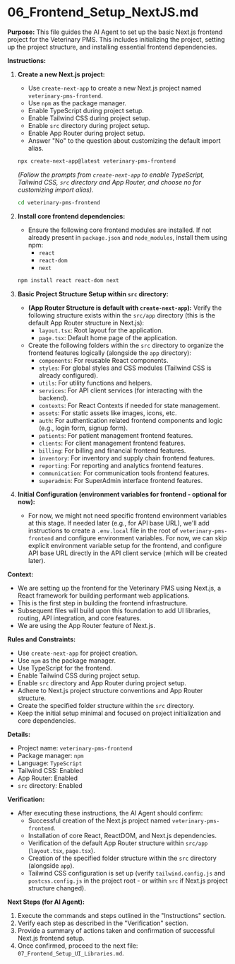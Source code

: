 # 06_Frontend_Setup_NextJS.md

**Purpose:**
This file guides the AI Agent to set up the basic Next.js frontend project for the Veterinary PMS. This includes initializing the project, setting up the project structure, and installing essential frontend dependencies.

**Instructions:**

1.  **Create a new Next.js project:**
    *   Use `create-next-app` to create a new Next.js project named `veterinary-pms-frontend`.
    *   Use `npm` as the package manager.
    *   Enable TypeScript during project setup.
    *   Enable Tailwind CSS during project setup.
    *   Enable `src` directory during project setup.
    *   Enable App Router during project setup.
    *   Answer "No" to the question about customizing the default import alias.

    ```bash
    npx create-next-app@latest veterinary-pms-frontend
    ```

    *(Follow the prompts from `create-next-app` to enable TypeScript, Tailwind CSS, `src` directory and App Router, and choose no for customizing import alias).*

    ```bash
    cd veterinary-pms-frontend
    ```

2.  **Install core frontend dependencies:**
    *   Ensure the following core frontend modules are installed. If not already present in `package.json` and `node_modules`, install them using npm:
        *   `react`
        *   `react-dom`
        *   `next`

    ```bash
    npm install react react-dom next
    ```

3.  **Basic Project Structure Setup within `src` directory:**
    *   **(App Router Structure is default with `create-next-app`):**  Verify the following structure exists within the `src/app` directory (this is the default App Router structure in Next.js):
        *   `layout.tsx`:  Root layout for the application.
        *   `page.tsx`:  Default home page of the application.
    *   Create the following folders within the `src` directory to organize the frontend features logically (alongside the `app` directory):
        *   `components`: For reusable React components.
        *   `styles`: For global styles and CSS modules (Tailwind CSS is already configured).
        *   `utils`: For utility functions and helpers.
        *   `services`: For API client services (for interacting with the backend).
        *   `contexts`: For React Contexts if needed for state management.
        *   `assets`: For static assets like images, icons, etc.
        *   `auth`: For authentication related frontend components and logic (e.g., login form, signup form).
        *   `patients`: For patient management frontend features.
        *   `clients`: For client management frontend features.
        *   `billing`: For billing and financial frontend features.
        *   `inventory`: For inventory and supply chain frontend features.
        *   `reporting`: For reporting and analytics frontend features.
        *   `communication`: For communication tools frontend features.
        *   `superadmin`: For SuperAdmin interface frontend features.


4.  **Initial Configuration (environment variables for frontend - optional for now):**
    *   For now, we might not need specific frontend environment variables at this stage.  If needed later (e.g., for API base URL), we'll add instructions to create a `.env.local` file in the root of `veterinary-pms-frontend` and configure environment variables.  For now, we can skip explicit environment variable setup for the frontend, and configure API base URL directly in the API client service (which will be created later).

**Context:**

*   We are setting up the frontend for the Veterinary PMS using Next.js, a React framework for building performant web applications.
*   This is the first step in building the frontend infrastructure.
*   Subsequent files will build upon this foundation to add UI libraries, routing, API integration, and core features.
*   We are using the App Router feature of Next.js.

**Rules and Constraints:**

*   Use `create-next-app` for project creation.
*   Use `npm` as the package manager.
*   Use TypeScript for the frontend.
*   Enable Tailwind CSS during project setup.
*   Enable `src` directory and App Router during project setup.
*   Adhere to Next.js project structure conventions and App Router structure.
*   Create the specified folder structure within the `src` directory.
*   Keep the initial setup minimal and focused on project initialization and core dependencies.

**Details:**

*   Project name: `veterinary-pms-frontend`
*   Package manager: `npm`
*   Language: `TypeScript`
*   Tailwind CSS: Enabled
*   App Router: Enabled
*   `src` directory: Enabled

**Verification:**

*   After executing these instructions, the AI Agent should confirm:
    *   Successful creation of the Next.js project named `veterinary-pms-frontend`.
    *   Installation of core React, ReactDOM, and Next.js dependencies.
    *   Verification of the default App Router structure within `src/app` (`layout.tsx`, `page.tsx`).
    *   Creation of the specified folder structure within the `src` directory (alongside `app`).
    *   Tailwind CSS configuration is set up (verify `tailwind.config.js` and `postcss.config.js` in the project root - or within `src` if Next.js project structure changed).

**Next Steps (for AI Agent):**

1.  Execute the commands and steps outlined in the "Instructions" section.
2.  Verify each step as described in the "Verification" section.
3.  Provide a summary of actions taken and confirmation of successful Next.js frontend setup.
4.  Once confirmed, proceed to the next file: `07_Frontend_Setup_UI_Libraries.md`.